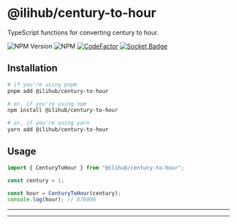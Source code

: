 # @ilihub/century-to-hour

TypeScript functions for converting century to hour.

![NPM Version](https://img.shields.io/npm/v/%40ilihub%2Fcentury-to-hour?color=33cd56&logo=npm)
![NPM](https://img.shields.io/npm/l/%40ilihub%2Fcentury-to-hour)
[![CodeFactor](https://www.codefactor.io/repository/github/ilihub/npm/badge)](https://www.codefactor.io/repository/github/ilihub/npm)
[![Socket Badge](https://socket.dev/api/badge/npm/package/@ilihub/century-to-hour)](https://socket.dev/npm/package/@ilihub/century-to-hour)

## Installation

```bash
# if you're using pnpm
pnpm add @ilihub/century-to-hour

# or, if you're using npm
npm install @ilihub/century-to-hour

# or, if you're using yarn
yarn add @ilihub/century-to-hour
```

## Usage

```javascript
import { CenturyToHour } from "@ilihub/century-to-hour";

const century = 1;

const hour = CenturyToHour(century);
console.log(hour); // 876000
```

---

<!-- sponsors_and_backers_section_start -->

<!-- sponsors_and_backers_section_end -->

---
